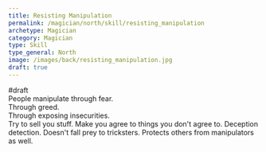 ```yaml
---
title: Resisting Manipulation
permalink: /magician/north/skill/resisting_manipulation
archetype: Magician
category: Magician
type: Skill
type_general: North
image: /images/back/resisting_manipulation.jpg
draft: true
---
```

#draft   
People manipulate through fear.   
Through greed.   
Through exposing insecurities.   
Try to sell you stuff. Make you agree to things you don't agree to. Deception detection. Doesn't fall prey to tricksters. Protects others from manipulators as well. 
